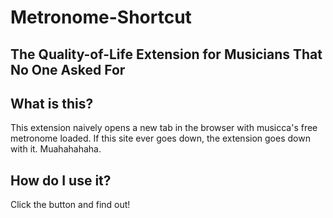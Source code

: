 # Metronome-Shortcut
## The Quality-of-Life Extension for Musicians That No One Asked For

## What is this?

This extension naively opens a new tab in the browser with musicca's free metronome loaded. If this site ever goes down,
the extension goes down with it. Muahahahaha.

## How do I use it?

Click the button and find out!
